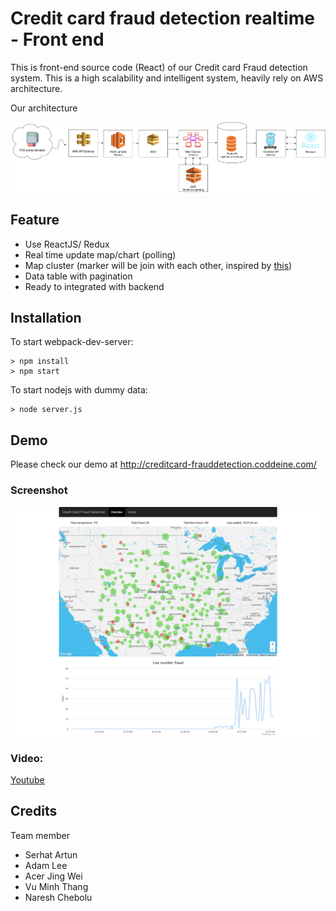 # Credit card fraud detection realtime - Front end

This is front-end source code (React) of our Credit card Fraud detection system. This is a high scalability and intelligent system, heavily rely on AWS architecture.

Our architecture

![Architecture Image](images/architecture.png)


## Feature

- Use ReactJS/ Redux
- Real time update map/chart (polling)
- Map cluster (marker will be join with each other, inspired by [this](https://github.com/istarkov/google-map-clustering-example))
- Data table with pagination
- Ready to integrated with backend

## Installation

To start webpack-dev-server:
```
> npm install
> npm start
```

To start nodejs with dummy data:
```
> node server.js
```

## Demo

Please check our demo at http://creditcard-frauddetection.coddeine.com/

### Screenshot

![Demo Imaage](images/fullscreen.png)

### Video:

[Youtube](https://www.youtube.com/watch?v=sM-YQwSRZi4)

## Credits

Team member
- Serhat Artun
- Adam Lee
- Acer Jing Wei
- Vu Minh Thang
- Naresh Chebolu
